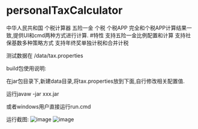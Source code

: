 # personalTaxCalculator
中华人民共和国 个税计算器 五险一金  个税 个税APP
完全和个税APP计算结果一致,提供UI和cmd两种方式进行计算.
#特性
支持五险一金比例配置和计算
支持社保基数多种策略方式
支持年终奖单独计税和合并计税

测试数据在 /data/tax.properties

build包使用说明:

在jar包目录下,新建data目录,将tax.properties放到下面,自行修改相关配置值.

运行javaw -jar xxx.jar 

或者windows用户直接运行run.cmd

运行截图:
![image](https://github.com/zjx-io/personalTaxCalculator/assets/24452889/ce349bb4-a026-4ac7-86d8-b827168a6057)
![image](https://github.com/zjx-io/personalTaxCalculator/assets/24452889/2c4265e5-29a9-4cac-a984-09f12318e1a4)
